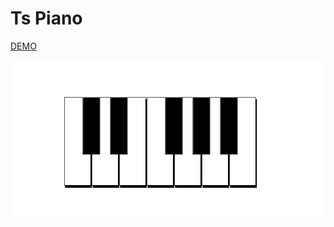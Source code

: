# Ts Piano

[DEMO](https://tspiano.netlify.app/)

<p align="center">
  <a href="https://tspiano.netlify.app/">
    <img alt="Demo on Netlify" src="piano.png">
  </a>
</p>

